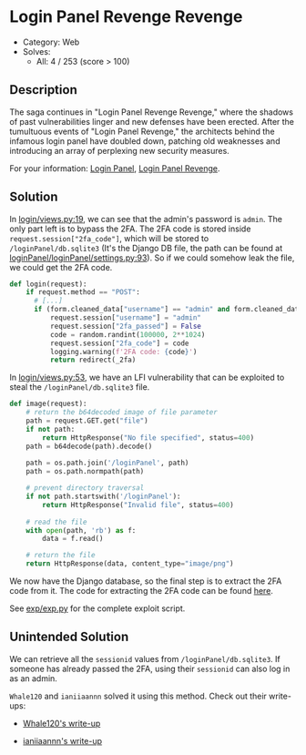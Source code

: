 # Login Panel Revenge Revenge

- Category: Web
- Solves: 
  - All: 4 / 253 (score > 100)
## Description
The saga continues in "Login Panel Revenge Revenge," where the shadows of past vulnerabilities linger and new defenses have been erected. After the tumultuous events of "Login Panel Revenge," the architects behind the infamous login panel have doubled down, patching old weaknesses and introducing an array of perplexing new security measures.

For your information: [Login Panel](https://github.com/Ching367436/My-CTF-Challenges/blob/main/ais3-pre-exam/2023/web/login-panel), [Login Panel Revenge](https://github.com/Ching367436/My-CTF-Challenges/blob/main/tscctf/2024/web/login-panel-revenge).

## Solution

In [login/views.py:19](https://github.com/Ching367436/My-CTF-Challenges/blob/main/ais3-pre-exam/2024/web/login-panel-revenge-revenge/dist/loginPanel/login/views.py#L19), we can see that the admin's password is `admin`. The only part left is to bypass the 2FA. The 2FA code is stored inside `request.session["2fa_code"]`, which will be stored to `/loginPanel/db.sqlite3` (It's the Django DB file, the path can be found at [loginPanel/loginPanel/settings.py:93](https://github.com/Ching367436/My-CTF-Challenges/blob/main/ais3-pre-exam/2024/web/login-panel-revenge-revenge/dist/loginPanel/loginPanel/settings.py#L93-L98)). So if we could somehow leak the file, we could get the 2FA code.

```python
def login(request):
    if request.method == "POST":
      # [...]
      if (form.cleaned_data["username"] == "admin" and form.cleaned_data["password"] == "admin"):
          request.session["username"] = "admin"
          request.session["2fa_passed"] = False
          code = random.randint(100000, 2**1024)
          request.session["2fa_code"] = code
          logging.warning(f'2FA code: {code}')
          return redirect(_2fa)
```

In [login/views.py:53](https://github.com/Ching367436/My-CTF-Challenges/blob/main/ais3-pre-exam/2024/web/login-panel-revenge-revenge/dist/loginPanel/login/views.py#L53-L72), we have an LFI vulnerability that can be exploited to steal the `/loginPanel/db.sqlite3` file.

```python
def image(request):
    # return the b64decoded image of file parameter
    path = request.GET.get("file")
    if not path:
        return HttpResponse("No file specified", status=400)
    path = b64decode(path).decode()
    
    path = os.path.join('/loginPanel', path)
    path = os.path.normpath(path)

    # prevent directory traversal
    if not path.startswith('/loginPanel'):
        return HttpResponse("Invalid file", status=400)
    
    # read the file
    with open(path, 'rb') as f:
        data = f.read()

    # return the file
    return HttpResponse(data, content_type="image/png")

```

We now have the Django database, so the final step is to extract the 2FA code from it. The code for extracting the 2FA code can be found [here](https://github.com/Ching367436/My-CTF-Challenges/blob/main/ais3-pre-exam/2024/web/login-panel-revenge-revenge/exp/exp.py#L54-L68).

See [exp/exp.py](exp/exp.py) for the complete exploit script.

## Unintended Solution

We can retrieve all the `sessionid` values from `/loginPanel/db.sqlite3`. If someone has already passed the 2FA, using their `sessionid` can also log in as an admin.

`Whale120` and `ianiiaannn` solved it using this method. Check out their write-ups:

- [Whale120's write-up](https://wha13.github.io/2024/06/29/ais3-pre-exam-2024/#Login-Panel-Revenge-Revenge)

- [ianiiaannn's write-up](https://iancmd.dev/posts/ctf/ais3-2024-pre-exam/#login-panel-revenge-revenge)
